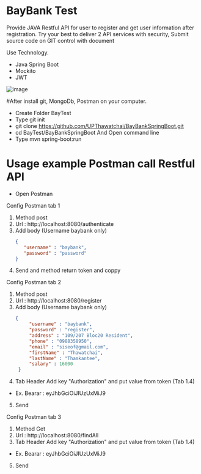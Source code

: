 # BayBank Test

Provide JAVA Restful API for user to register and get user information after registration. Try your best to deliver 2 API services with security,
Submit source code on GIT control with document

Use Technology.
- Java Spring Boot
- Mockito
- JWT

![image](https://imgur.com/H5wVi6c.jpg)


#After install git, MongoDb, Postman on your computer.
- Create Folder BayTest
- Type git init
- git clone https://github.com/UPThawatchai/BayBankSpringBoot.git
- cd BayTest/BayBankSpringBoot And Open command line
- Type mvn spring-boot:run

# Usage example Postman call Restful API
- Open Postman

Config Postman tab 1
 1) Method post
 2) Url : http://localhost:8080/authenticate
 3) Add body (Username baybank only)
       ```json
       {
          "username" : "baybank",
          "password" : "password"
       }
       ```
 4) Send and method return token and coppy
       
Config Postman tab 2
 1) Method post
 2) Url : http://localhost:8080/register
 3) Add body (Username baybank only)
       ```json
       {
            "username" : "baybank",
            "password" : "register",
            "address" : "109/207 Bloc20 Resident",
            "phone" : "0988358950",
            "email" : "siseof@gmail.com",
            "firstName" : "Thawatchai",
            "lastName" : "Thamkantee",
            "salary" : 16000
        }
       ```
 4) Tab Header Add key "Authorization" and put value from token (Tab 1.4)
 - Ex. Bearar : eyJhbGciOiJIUzUxMiJ9
 5) Send
        
Config Postman tab 3     
 1) Method Get
 2) Url : http://localhost:8080/findAll
 3) Tab Header Add key "Authorization" and put value from token (Tab 1.4)
 - Ex. Bearar : eyJhbGciOiJIUzUxMiJ9
 5) Send

